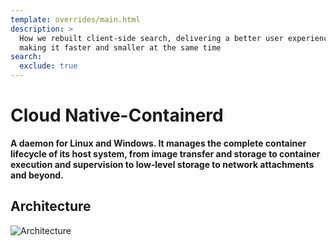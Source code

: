 ```yaml
---
template: overrides/main.html
description: >
  How we rebuilt client-side search, delivering a better user experience while
  making it faster and smaller at the same time
search:
  exclude: true
---
```


# Cloud Native-Containerd

__A daemon for Linux and Windows. It manages the complete container lifecycle of its host system, from image transfer and storage to container execution and supervision to low-level storage to network attachments and beyond.__

## Architecture

![Architecture]

[Architecture]: ../Screenshot/Architecture.png